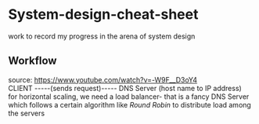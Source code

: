 # System-design-cheat-sheet
work to record my progress in the arena of system design



## Workflow
source: https://www.youtube.com/watch?v=-W9F__D3oY4
<br/>
CLIENT -----(sends request)----- DNS Server (host name to IP address)
<br/>
for horizontal scaling, we need a load balancer- that is a fancy DNS Server which follows a certain algorithm like *Round Robin* to distribute load among the servers
